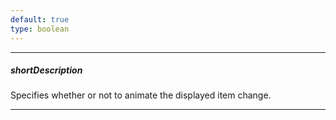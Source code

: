 ```yaml
---
default: true
type: boolean
---
```

---
##### shortDescription
Specifies whether or not to animate the displayed item change.

---

